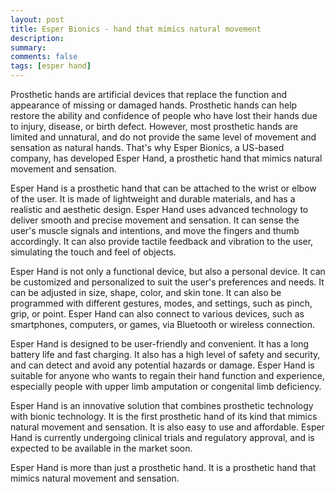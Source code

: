 ```yaml
---
layout: post
title: Esper Bionics - hand that mimics natural movement
description:
summary:
comments: false
tags: [esper hand]
---
```

Prosthetic hands are artificial devices that replace the function and appearance of missing or damaged hands. Prosthetic hands can help restore the ability and confidence of people who have lost their hands due to injury, disease, or birth defect. However, most prosthetic hands are limited and unnatural, and do not provide the same level of movement and sensation as natural hands. That's why Esper Bionics, a US-based company, has developed Esper Hand, a prosthetic hand that mimics natural movement and sensation.

Esper Hand is a prosthetic hand that can be attached to the wrist or elbow of the user. It is made of lightweight and durable materials, and has a realistic and aesthetic design. Esper Hand uses advanced technology to deliver smooth and precise movement and sensation. It can sense the user's muscle signals and intentions, and move the fingers and thumb accordingly. It can also provide tactile feedback and vibration to the user, simulating the touch and feel of objects.

Esper Hand is not only a functional device, but also a personal device. It can be customized and personalized to suit the user's preferences and needs. It can be adjusted in size, shape, color, and skin tone. It can also be programmed with different gestures, modes, and settings, such as pinch, grip, or point. Esper Hand can also connect to various devices, such as smartphones, computers, or games, via Bluetooth or wireless connection.

Esper Hand is designed to be user-friendly and convenient. It has a long battery life and fast charging. It also has a high level of safety and security, and can detect and avoid any potential hazards or damage. Esper Hand is suitable for anyone who wants to regain their hand function and experience, especially people with upper limb amputation or congenital limb deficiency.

Esper Hand is an innovative solution that combines prosthetic technology with bionic technology. It is the first prosthetic hand of its kind that mimics natural movement and sensation. It is also easy to use and affordable. Esper Hand is currently undergoing clinical trials and regulatory approval, and is expected to be available in the market soon.

Esper Hand is more than just a prosthetic hand. It is a prosthetic hand that mimics natural movement and sensation.
